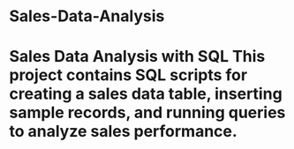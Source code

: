 # Sales-Data-Analysis
# Sales Data Analysis with SQL    This project contains SQL scripts for creating a sales data table, inserting sample records, and running queries to analyze sales performance.
